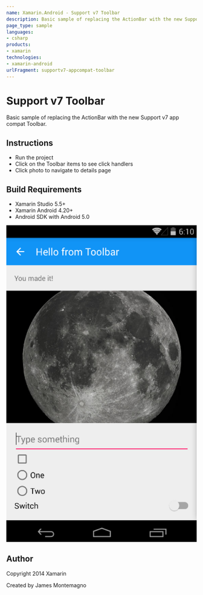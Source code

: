 ```yaml
---
name: Xamarin.Android - Support v7 Toolbar
description: Basic sample of replacing the ActionBar with the new Support v7 app compat Toolbar. Instructions Run the project Click on the Toolbar items to see...
page_type: sample
languages:
- csharp
products:
- xamarin
technologies:
- xamarin-android
urlFragment: supportv7-appcompat-toolbar
---
```

# Support v7 Toolbar

Basic sample of replacing the ActionBar with the new Support v7 app compat Toolbar.

## Instructions

* Run the project
* Click on the Toolbar items to see click handlers
* Click photo to navigate to details page

## Build Requirements
* Xamarin Studio 5.5+
* Xamarin Android 4.20+
* Android SDK with Android 5.0

![Support v7 Toolbar application screenshot](Screenshots/Details.png "Support v7 Toolbar application screenshot")

## Author 
Copyright 2014 Xamarin

Created by James Montemagno
